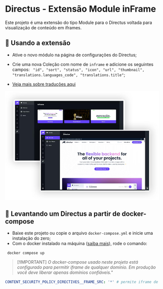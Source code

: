 # Directus - Extensão Module inFrame

Este projeto é uma extensão do tipo Module para o Directus voltada para visualização de conteúdo em iframes.

## 💎 Usando a extensão

- Ative o novo módulo na página de configurações do Directus;
- Crie uma nova Coleção com nome de `inframe` e adicione os seguintes campos:
  ` "id", "sort", "status", "icon", "url", "thumbnail", "translations.languages_code", "translations.title"`;

- [Veja mais sobre traduções aqui](https://docs.directus.io/guides/headless-cms/content-translations.html)

![Tela de visualização da extensão](docs/tela.jpg)

## 🚀 Levantando um Directus a partir de docker-compose

- Baixe este projeto ou copie o arquivo `docker-compose.yml` e inicie uma instalação do zero;
- Com o docker instalado na máquina ([saiba mais](https://docs.docker.com/get-docker/)), rode o comando:

```
 docker compose up
```

> [!IMPORTANT] _O docker-compose usado neste projeto está configurado para permitir iframe de qualquer domínio. Em
> produção você deve liberar apenas domínios confiáveis."_

```yaml
CONTENT_SECURITY_POLICY_DIRECTIVES__FRAME_SRC: '*' # permite iframe de qualquer domínio
```
